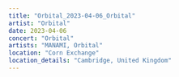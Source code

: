 ```yaml
---
title: "Orbital_2023-04-06_Orbital"
artist: "Orbital"
date: 2023-04-06
concert: "Orbital"
artists: "MANAMI, Orbital"
location: "Corn Exchange"
location_details: "Cambridge, United Kingdom"
---
```

